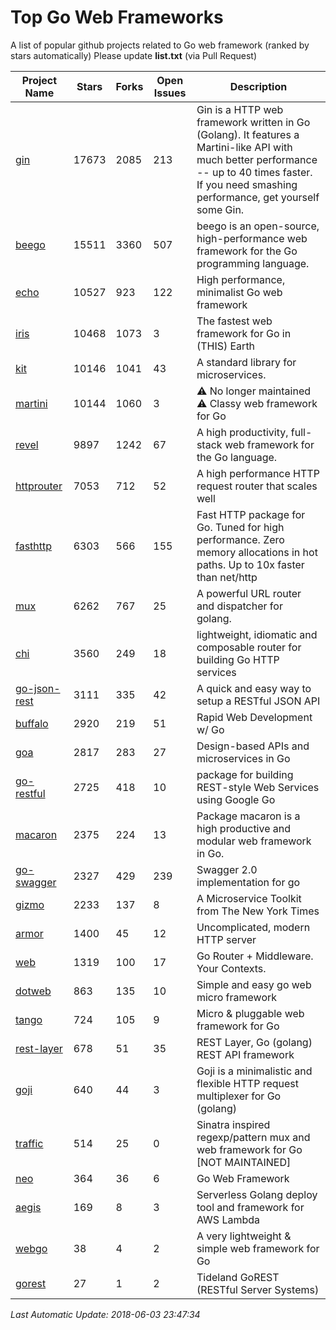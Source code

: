# Top Go Web Frameworks
A list of popular github projects related to Go web framework (ranked by stars automatically)
Please update **list.txt** (via Pull Request)

| Project Name | Stars | Forks | Open Issues | Description |
| ------------ | ----- | ----- | ----------- | ----------- |
| [gin](https://github.com/gin-gonic/gin) | 17673 | 2085 | 213 | Gin is a HTTP web framework written in Go (Golang). It features a Martini-like API with much better performance -- up to 40 times faster. If you need smashing performance, get yourself some Gin. |
| [beego](https://github.com/astaxie/beego) | 15511 | 3360 | 507 | beego is an open-source, high-performance web framework for the Go programming language. |
| [echo](https://github.com/labstack/echo) | 10527 | 923 | 122 | High performance, minimalist Go web framework |
| [iris](https://github.com/kataras/iris) | 10468 | 1073 | 3 | The fastest web framework for Go in (THIS) Earth |
| [kit](https://github.com/go-kit/kit) | 10146 | 1041 | 43 | A standard library for microservices. |
| [martini](https://github.com/go-martini/martini) | 10144 | 1060 | 3 | ⚠️ No longer maintained ⚠️  Classy web framework for Go |
| [revel](https://github.com/revel/revel) | 9897 | 1242 | 67 | A high productivity, full-stack web framework for the Go language. |
| [httprouter](https://github.com/julienschmidt/httprouter) | 7053 | 712 | 52 | A high performance HTTP request router that scales well |
| [fasthttp](https://github.com/valyala/fasthttp) | 6303 | 566 | 155 | Fast HTTP package for Go. Tuned for high performance. Zero memory allocations in hot paths. Up to 10x faster than net/http |
| [mux](https://github.com/gorilla/mux) | 6262 | 767 | 25 | A powerful URL router and dispatcher for golang. |
| [chi](https://github.com/go-chi/chi) | 3560 | 249 | 18 | lightweight, idiomatic and composable router for building Go HTTP services |
| [go-json-rest](https://github.com/ant0ine/go-json-rest) | 3111 | 335 | 42 | A quick and easy way to setup a RESTful JSON API |
| [buffalo](https://github.com/gobuffalo/buffalo) | 2920 | 219 | 51 | Rapid Web Development w/ Go |
| [goa](https://github.com/goadesign/goa) | 2817 | 283 | 27 | Design-based APIs and microservices in Go |
| [go-restful](https://github.com/emicklei/go-restful) | 2725 | 418 | 10 | package for building REST-style Web Services using Google Go |
| [macaron](https://github.com/go-macaron/macaron) | 2375 | 224 | 13 | Package macaron is a high productive and modular web framework in Go. |
| [go-swagger](https://github.com/go-swagger/go-swagger) | 2327 | 429 | 239 | Swagger 2.0 implementation for go |
| [gizmo](https://github.com/NYTimes/gizmo) | 2233 | 137 | 8 | A Microservice Toolkit from The New York Times |
| [armor](https://github.com/labstack/armor) | 1400 | 45 | 12 | Uncomplicated, modern HTTP server |
| [web](https://github.com/gocraft/web) | 1319 | 100 | 17 | Go Router + Middleware. Your Contexts. |
| [dotweb](https://github.com/devfeel/dotweb) | 863 | 135 | 10 | Simple and easy go web micro framework |
| [tango](https://github.com/lunny/tango) | 724 | 105 | 9 | Micro & pluggable web framework for Go |
| [rest-layer](https://github.com/rs/rest-layer) | 678 | 51 | 35 | REST Layer, Go (golang) REST API framework |
| [goji](https://github.com/goji/goji) | 640 | 44 | 3 | Goji is a minimalistic and flexible HTTP request multiplexer for Go (golang) |
| [traffic](https://github.com/pilu/traffic) | 514 | 25 | 0 | Sinatra inspired regexp/pattern mux and web framework for Go [NOT MAINTAINED] |
| [neo](https://github.com/ivpusic/neo) | 364 | 36 | 6 | Go Web Framework |
| [aegis](https://github.com/tmaiaroto/aegis) | 169 | 8 | 3 | Serverless Golang deploy tool and framework for AWS Lambda |
| [webgo](https://github.com/bnkamalesh/webgo) | 38 | 4 | 2 | A very lightweight & simple web framework for Go |
| [gorest](https://github.com/tideland/gorest) | 27 | 1 | 2 | Tideland GoREST (RESTful Server Systems) |

*Last Automatic Update: 2018-06-03 23:47:34*